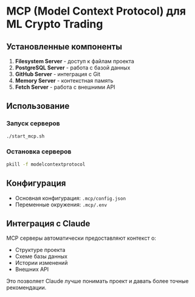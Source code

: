 # MCP (Model Context Protocol) для ML Crypto Trading

## Установленные компоненты

1. **Filesystem Server** - доступ к файлам проекта
2. **PostgreSQL Server** - работа с базой данных
3. **GitHub Server** - интеграция с Git
4. **Memory Server** - контекстная память
5. **Fetch Server** - работа с внешними API

## Использование

### Запуск серверов
```bash
./start_mcp.sh
```

### Остановка серверов
```bash
pkill -f modelcontextprotocol
```

## Конфигурация

- Основная конфигурация: `.mcp/config.json`
- Переменные окружения: `.mcp/.env`

## Интеграция с Claude

MCP серверы автоматически предоставляют контекст о:
- Структуре проекта
- Схеме базы данных
- Истории изменений
- Внешних API

Это позволяет Claude лучше понимать проект и давать более точные рекомендации.
